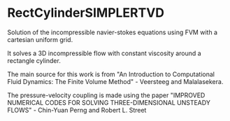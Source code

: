 # RectCylinderSIMPLERTVD
Solution of the incompressible navier-stokes equations using FVM with a cartesian uniform grid.

It solves a 3D incompressible flow with constant viscosity around a rectangle cylinder.

The main source for this work is from "An Introduction to Computational Fluid Dynamics: The Finite Volume Method" - Veersteeg and Malalasekera.

The pressure-velocity coupling is made using the paper "IMPROVED NUMERICAL CODES FOR SOLVING THREE-DIMENSIONAL UNSTEADY FLOWS" - Chin-Yuan Perng and Robert L. Street
